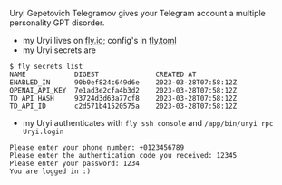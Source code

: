 Uryi Gepetovich Telegramov gives your Telegram account a multiple personality GPT disorder.

- my Uryi lives on [fly.io;](https://fly.io) config's in [fly.toml](fly.toml)
- my Uryi secrets are

```console
$ fly secrets list
NAME          	DIGEST          	CREATED AT
ENABLED_IN    	90b0ef824c649d6e	2023-03-28T07:58:12Z
OPENAI_API_KEY	7e1ad3e2cfa4b3d2	2023-03-28T07:58:12Z
TD_API_HASH   	93724d3d63a77cf8	2023-03-28T07:58:12Z
TD_API_ID     	c2d571b41520575a	2023-03-28T07:58:12Z
```

- my Uryi authenticates with `fly ssh console` and `/app/bin/uryi rpc Uryi.login`

```
Please enter your phone number: +0123456789
Please enter the authentication code you received: 12345
Please enter your password: 1234
You are logged in :)
```
